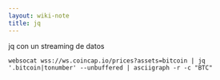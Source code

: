 ```yaml
---
layout: wiki-note
title: jq
---
```


jq con un streaming de datos

    websocat wss://ws.coincap.io/prices?assets=bitcoin | jq '.bitcoin|tonumber' --unbuffered | asciigraph -r -c "BTC"
